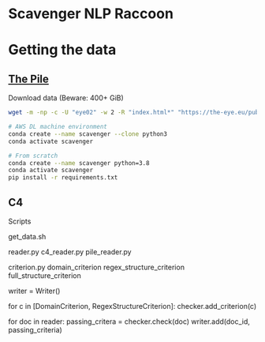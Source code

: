 # Scavenger NLP Raccoon

# Getting the data
## [The Pile](https://pile.eleuther.ai/)
Download data (Beware: 400+ GiB)
```bash
wget -m -np -c -U "eye02" -w 2 -R "index.html*" "https://the-eye.eu/public/AI/pile/"
```

```bash
# AWS DL machine environment
conda create --name scavenger --clone python3
conda activate scavenger

# From scratch
conda create --name scavenger python=3.8
conda activate scavenger
pip install -r requirements.txt
```

## C4


Scripts

get_data.sh

reader.py
c4_reader.py
pile_reader.py

criterion.py
domain_criterion
regex_structure_criterion
full_structure_criterion

writer = Writer()

for c in [DomainCriterion, RegexStructureCriterion]:
    checker.add_criterion(c)

for doc in reader:
    passing_critera = checker.check(doc)
    writer.add(doc_id, passing_criteria)